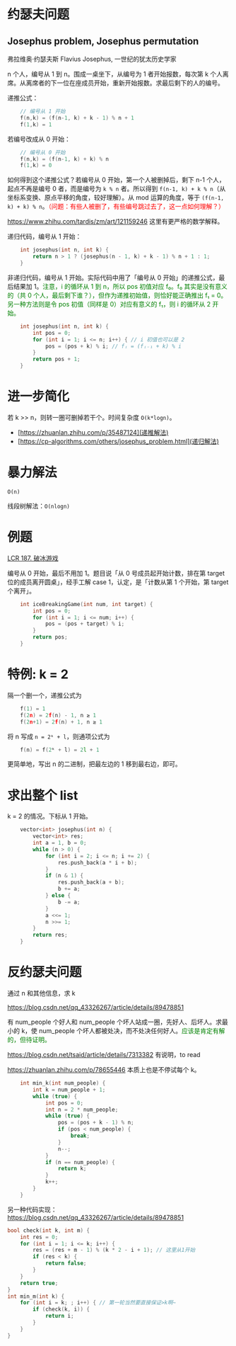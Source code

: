 # 约瑟夫问题
## Josephus problem, Josephus permutation

弗拉维奥·约瑟夫斯 Flavius Josephus, 一世纪的犹太历史学家

n 个人，编号从 1 到 n。围成一桌坐下，从编号为 1 者开始报数，每次第 k 个人离席。从离席者的下一位在座成员开始，重新开始报数。求最后剩下的人的编号。

递推公式：
```cpp
    // 编号从 1 开始
    f(n,k) = (f(n-1, k) + k - 1) % n + 1
    f(1,k) = 1
```
若编号改成从 0 开始：

```cpp
    // 编号从 0 开始
    f(n,k) = (f(n-1, k) + k) % n
    f(1,k) = 0
```

如何得到这个递推公式？若编号从 0 开始，第一个人被删掉后，剩下 n-1 个人，起点不再是编号 0 者，而是编号为 `k % n` 者。所以得到 `f(n-1, k) + k % n`（从坐标系变换、原点平移的角度，较好理解）。从 mod 运算的角度，等于 `(f(n-1, k) + k) % n`。<font color="red">（问题：有些人被删了，有些编号跳过去了，这一点如何理解？）</font>

https://www.zhihu.com/tardis/zm/art/121159246 这里有更严格的数学解释。

递归代码，编号从 1 开始：

```cpp
    int josephus(int n, int k) {
        return n > 1 ? (josephus(n - 1, k) + k - 1) % n + 1 : 1;
    }
```

非递归代码，编号从 1 开始。实际代码中用了「编号从 0 开始」的递推公式，最后结果加 1。<font color="green">注意，i 的循环从 1 到 n，所以 pos 初值对应 f₀。f₀ 其实是没有意义的（共 0 个人，最后剩下谁？），但作为递推初始值，则恰好能正确推出 f₁ = 0。另一种方法则是令 pos 初值（同样是 0）对应有意义的 f₁，则 i 的循环从 2 开始。</font>

```cpp
    int josephus(int n, int k) {
        int pos = 0;
        for (int i = 1; i <= n; i++) { // i 初值也可以是 2
            pos = (pos + k) % i; // fᵢ = (fᵢ₋₁ + k) % i
        }
        return pos + 1;
    }
```

# 进一步简化

若 k >> n，则转一圈可删掉若干个。时间复杂度 `O(k*logn)`。
- [https://zhuanlan.zhihu.com/p/35487124](递推解法)
- [https://cp-algorithms.com/others/josephus_problem.html](递归解法)

# 暴力解法

`O(n)`

线段树解法：`O(nlogn)`

# 例题

[LCR 187. 破冰游戏](https://leetcode.cn/problems/yuan-quan-zhong-zui-hou-sheng-xia-de-shu-zi-lcof/)

编号从 0 开始，最后不用加 1。题目说「从 0 号成员起开始计数，排在第 target 位的成员离开圆桌」，经手工解 case 1，认定，是「计数从第 1 个开始，第 target 个离开」。

```cpp
    int iceBreakingGame(int num, int target) {
        int pos = 0;
        for (int i = 1; i <= num; i++) {
            pos = (pos + target) % i;
        }
        return pos;
    }
```

# 特例: k = 2

隔一个删一个，递推公式为
```cpp
    f(1) = 1
    f(2n) = 2f(n) - 1, n ≥ 1
    f(2n+1) = 2f(n) + 1, n ≥ 1
```

将 n 写成 `n = 2ᵏ + l`，则通项公式为
```cpp
    f(n) = f(2ᵏ + l) = 2l + 1
```

更简单地，写出 n 的二进制，把最左边的 1 移到最右边，即可。

# 求出整个 list

k = 2 的情况。下标从 1 开始。

```cpp
    vector<int> josephus(int n) {
        vector<int> res;
        int a = 1, b = 0;
        while (n > 0) {
            for (int i = 2; i <= n; i += 2) {
                res.push_back(a * i + b);
            }
            if (n & 1) {
                res.push_back(a + b);
                b += a;
            } else {
                b -= a;
            }
            a <<= 1;
            n >>= 1;
        }
        return res;
    }
```

# 反约瑟夫问题

通过 n 和其他信息，求 k

https://blog.csdn.net/qq_43326267/article/details/89478851


有 num_people 个好人和 num_people 个坏人站成一圈，先好人、后坏人。求最小的 k，使 num_people 个坏人都被处决，而不处决任何好人。<font color="green">应该是肯定有解的，但待证明。</font>

https://blog.csdn.net/tsaid/article/details/7313382 有说明，to read

https://zhuanlan.zhihu.com/p/78655446 本质上也是不停试每个 k。

```cpp
    int min_k(int num_people) {
        int k = num_people + 1;
        while (true) {
            int pos = 0;
            int n = 2 * num_people;
            while (true) {
                pos = (pos + k - 1) % n;
                if (pos < num_people) {
                    break;
                }
                n--;
            }
            if (n == num_people) {
                return k;
            }
            k++;
        }
    }
```

另一种代码实现：https://blog.csdn.net/qq_43326267/article/details/89478851

```cpp
bool check(int k, int m) {
    int res = 0;
    for (int i = 1; i <= k; i++) {
        res = (res + m - 1) % (k * 2 - i + 1); // 这里从1开始
        if (res < k) {
            return false;
        }
    }
    return true;
}
int min_m(int k) {
    for (int i = k; ; i++) { // 第一轮当然要直接保证>k啊~
        if (check(k, i)) {
            return i;
        }
    }
}
```
